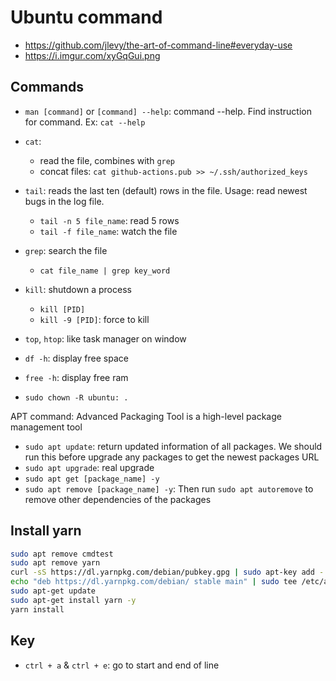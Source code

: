 # Ubuntu command

- <https://github.com/jlevy/the-art-of-command-line#everyday-use>
- <https://i.imgur.com/xyGqGui.png>

## Commands

- `man [command]` or `[command] --help`: command --help. Find instruction for command. Ex: `cat --help`
- `cat`: 
  - read the file, combines with `grep`
  - concat files: `cat github-actions.pub >> ~/.ssh/authorized_keys`
- `tail`: reads the last ten (default) rows in the file. Usage: read newest bugs in the log file.
  - `tail -n 5 file_name`: read 5 rows
  - `tail -f file_name`: watch the file
- `grep`: search the file
  - `cat file_name | grep key_word`
- `kill`: shutdown a process
  - `kill [PID]`
  - `kill -9 [PID]`: force to kill
- `top`, `htop`: like task manager on window
- `df -h`: display free space
- `free -h`: display free ram

- `sudo chown -R ubuntu: .`

APT command: Advanced Packaging Tool is a high-level package management tool

- `sudo apt update`: return updated information of all packages. We should run this before upgrade any packages to get the newest packages URL
- `sudo apt upgrade`: real upgrade
- `sudo apt get [package_name] -y`
- `sudo apt remove [package_name] -y`: Then run `sudo apt autoremove` to remove other dependencies of the packages

## Install yarn

```bash
sudo apt remove cmdtest
sudo apt remove yarn
curl -sS https://dl.yarnpkg.com/debian/pubkey.gpg | sudo apt-key add -
echo "deb https://dl.yarnpkg.com/debian/ stable main" | sudo tee /etc/apt/sources.list.d/yarn.list
sudo apt-get update
sudo apt-get install yarn -y
yarn install
```

## Key

- `ctrl + a` & `ctrl + e`: go to start and end of line